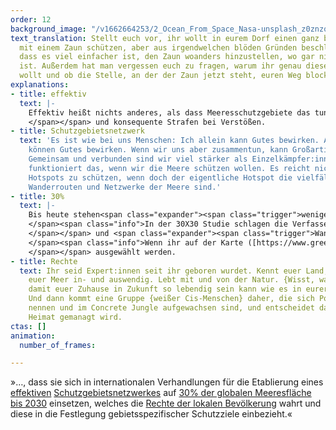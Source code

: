 ```yaml
---
order: 12
background_image: "/v1662664253/2_Ocean_From_Space_Nasa-unsplash_z0znzq_f7vio7.jpg"
text_translation: Stellt euch vor, ihr wollt in eurem Dorf einen ganz besonderen Apfelbaum
  mit einem Zaun schützen, aber aus irgendwelchen blöden Gründen beschließt das Bauamt,
  dass es viel einfacher ist, den Zaun woanders hinzustellen, wo gar nichts zu schützen
  ist. Außerdem hat man vergessen euch zu fragen, warum ihr genau diesen Baum schützen
  wollt und ob die Stelle, an der der Zaun jetzt steht, euren Weg blockiert.
explanations:
- title: effektiv
  text: |-
    Effektiv heißt nichts anderes, als dass Meeresschutzgebiete das tun können, was sie sollen: Meereslebewesen einen Rückzugsort schaffen, an dem sie sich wirklich erholen können. Dazu braucht es dreierlei: eine <span class="expander"><span class="trigger">ganzheitliche Gebietsplanung </span><span class="info">Zwei Beispiele: 1. Ein Schutzgebiet sollte groß genug sein, um wirksam zu schützen. 2. Zwischen Schutzgebieten müssen Wanderkorridore eingerichtet werden. </span></span>, <span class="expander"><span class="trigger">strikte Kontrollen </span><span class="info">sodass z. B. illegaler Fischerei nicht Tor und Tür offengelassen werden
    </span></span> und konsequente Strafen bei Verstößen.
- title: Schutzgebietsnetzwerk
  text: 'Es ist wie bei uns Menschen: Ich allein kann Gutes bewirken. Auch andere
    können Gutes bewirken. Wenn wir uns aber zusammentun, kann Großartiges entstehen.
    Gemeinsam und verbunden sind wir viel stärker als Einzelkämpfer:innen. Genauso
    funktioniert das, wenn wir die Meere schützen wollen. Es reicht nicht, spezifische
    Hotspots zu schützen, wenn doch der eigentliche Hotspot die vielfältigen Verbindungen,
    Wanderrouten und Netzwerke der Meere sind.'
- title: 30%
  text: |-
    Bis heute stehen<span class="expander"><span class="trigger">weniger als 3 % aller Meere unter Schutz. </span><span class="info">Wenn man das überhaupt Schutz nennen kann.</span></span> Umweltverbände fordern deswegen <span class="sidenote"><cite class="icon-link_external"><a href="[https://www.greenpeaceoceanblueprint.org/de/](https://www.greenpeaceoceanblueprint.org/de/ "https://www.greenpeaceoceanblueprint.org/de/")" target="_blank" rel="noopener">Interaktive Weltkarte von Greenpeace zum 30X30-Szenario</a></cite><span>_Thirty by Thirty_</span></span>: das heißt, dass bis 2030 nicht nur <span class="sidenote"><cite class="icon-link_external"><a href="[https://www.greenpeaceoceanblueprint.org/pdfDocs/Greenpeace_30x30_Blueprint_Report_web.pdf](https://www.greenpeaceoceanblueprint.org/pdfDocs/Greenpeace_30x30_Blueprint_Report_web.pdf "https://www.greenpeaceoceanblueprint.org/pdfDocs/Greenpeace_30x30_Blueprint_Report_web.pdf")" target="_blank" rel="noopener">Studie: “30X30 A Blueprint For Ocean Protection: How we can protect 30 % of our oceans by 2030” der University of Oxford, University of York und Greenpeace</a></cite><span>30 %</span></span> aller Meere unter einen wirksamen Schutz gestellt, sondern dafür auch die <span class="expander"><span class="trigger">richtigen Gebiete
    </span><span class="info">In der 30X30 Studie schlagen die Verfasser:innen vor, Key Biodiversity Areas (KBAs) ([https://www.iucn.org/crossroads-blog/202108/we-need-protect-and-conserve-30-planet-it-has-be-right-30](https://www.iucn.org/crossroads-blog/202108/we-need-protect-and-conserve-30-planet-it-has-be-right-30 "https://www.iucn.org/crossroads-blog/202108/we-need-protect-and-conserve-30-planet-it-has-be-right-30")) - also Gebiete mit besonders großer oder außergewöhnlicher Biodiversität - in den Fokus zu stellen, wenn es um die Festlegung der zu schützenden 30 % geht.
    </span></span> und <span class="expander"><span class="trigger">Wanderkorridore
    </span><span class="info">Wenn ihr auf der Karte ([https://www.greenpeaceoceanblueprint.org/de/](https://www.greenpeaceoceanblueprint.org/de/ "https://www.greenpeaceoceanblueprint.org/de/")) das 30 % Szenario anklickt, werden euch nicht 30, sondern 41,8 % geschützte Fläche angezeigt. Das liegt daran, dass hier wirklich alle Faktoren (conservation features) einbezogen werden, die zur Erhaltung der dort vorkommenden Arten beitragen; einschließlich Wanderkorridore. Denn wie soll ein Tier vor menschlichem Eingreifen geschützt sein, wenn der Weg zwischen seinen Lebensräumen nicht geschützt ist?
    </span></span> ausgewählt werden.
- title: Rechte
  text: Ihr seid Expert:innen seit ihr geboren wurdet. Kennt euer Land, eure Küste,
    euer Meer in- und auswendig. Lebt mit und von der Natur. {Wisst, was es braucht,
    damit euer Zuhause in Zukunft so lebendig sein kann wie es in eurer Kindheit war.}
    Und dann kommt eine Gruppe {weißer Cis-Menschen} daher, die sich Politiker:innen
    nennen und im Concrete Jungle aufgewachsen sind, und entscheidet darüber wie eure
    Heimat gemanagt wird.
ctas: []
animation:
  number_of_frames: 

---
```

»…, dass sie sich in internationalen Verhandlungen für die Etablierung eines [effektiven](# "effektiv") [Schutzgebietsnetzwerkes](# "Schutzgebietsnetzwerk") auf [30% der globalen Meeresfläche bis 2030](# "30%") einsetzen, welches die [Rechte der lokalen Bevölkerung](# "Rechte") wahrt und diese in die Festlegung gebietsspezifischer Schutzziele einbezieht.«